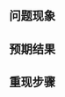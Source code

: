 ﻿---
name: 缺陷反馈
about: 提供一个缺陷复现步骤帮助我们修复问题
---

<!-- 在提交这个反馈前请确保当前 Issue 中没有相同的问题 -->
<!-- 请使用最新版本的代码确保你反馈的问题尚未修复 -->

## 问题现象

<!-- 请描述您遇到问题的直接现象或截图 -->

## 预期结果

<!-- 您遇到的问题预期应该是什么结果？ -->

## 重现步骤

<!-- 请用详细的步骤描述这个问题是如何出现的，让我们能根据您提供的步骤快速重现问题。 -->
